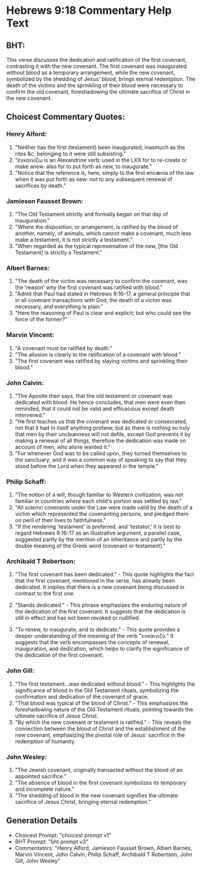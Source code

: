 # Hebrews 9:18 Commentary Help Text

## BHT:
This verse discusses the dedication and ratification of the first covenant, contrasting it with the new covenant. The first covenant was inaugurated without blood as a temporary arrangement, while the new covenant, symbolized by the shedding of Jesus' blood, brings eternal redemption. The death of the victims and the sprinkling of their blood were necessary to confirm the old covenant, foreshadowing the ultimate sacrifice of Christ in the new covenant.

## Choicest Commentary Quotes:
### Henry Alford:
1. "Neither has the first (testament) been inaugurated, inasmuch as the rites &c. belonging to it were still subsisting." 
2. "ἐγκαινίζω is an Alexandrine verb: used in the LXX for to re-create or make anew: also for to put forth as new, to inaugurate."
3. "Notice that the reference is, here, simply to the first encænia of the law when it was put forth as new: not to any subsequent renewal of sacrifices by death."

### Jamieson Fausset Brown:
1. "The Old Testament strictly and formally began on that day of inauguration."
2. "Where the disposition, or arrangement, is ratified by the blood of another, namely, of animals, which cannot make a covenant, much less make a testament, it is not strictly a testament."
3. "When regarded as the typical representative of the new, [the Old Testament] is strictly a Testament."

### Albert Barnes:
1. "The death of the victim was necessary to confirm the covenant, was the 'reason' why the first covenant was ratified with blood."
2. "Admit that Paul had stated in Hebrews 9:16-17, a general principle that in all covenant transactions with God, the death of a victim was necessary, and everything is plain."
3. "Here the reasoning of Paul is clear and explicit; but who could see the force of the former?"

### Marvin Vincent:
1. "A covenant must be ratified by death."
2. "The allusion is clearly to the ratification of a covenant with blood."
3. "The first covenant was ratified by slaying victims and sprinkling their blood."

### John Calvin:
1. "The Apostle then says, that the old testament or covenant was dedicated with blood. He hence concludes, that men were even then reminded, that it could not be valid and efficacious except death intervened."
2. "He first teaches us that the covenant was dedicated or consecrated, not that it had in itself anything profane; but as there is nothing so holy that men by their uncleanness will not defile, except God prevents it by making a renewal of all things, therefore the dedication was made on account of men, who alone wanted it."
3. "For whenever God was to be called upon, they turned themselves to the sanctuary; and it was a common way of speaking to say that they stood before the Lord when they appeared in the temple."

### Philip Schaff:
1. "The notion of a will, though familiar to Western civilization, was not familiar in countries where each child's portion was settled by law."
2. "All solemn covenants under the Law were made valid by the death of a victim which represented the covenanting persons, and pledged them on peril of their lives to faithfulness."
3. "If the rendering 'testament' is preferred, and 'testator,' it is best to regard Hebrews 9:16-17 as an illustrative argument, a parallel case, suggested partly by the mention of an inheritance and partly by the double meaning of the Greek word (covenant or testament)."

### Archibald T Robertson:
1. "The first covenant has been dedicated." - This quote highlights the fact that the first covenant, mentioned in the verse, has already been dedicated. It implies that there is a new covenant being discussed in contrast to the first one.

2. "Stands dedicated." - This phrase emphasizes the enduring nature of the dedication of the first covenant. It suggests that the dedication is still in effect and has not been revoked or nullified.

3. "To renew, to inaugurate, and to dedicate." - This quote provides a deeper understanding of the meaning of the verb "ενκαινιζο." It suggests that the verb encompasses the concepts of renewal, inauguration, and dedication, which helps to clarify the significance of the dedication of the first covenant.

### John Gill:
1. "The first testament...was dedicated without blood." - This highlights the significance of blood in the Old Testament rituals, symbolizing the confirmation and dedication of the covenant of grace.
2. "That blood was typical of the blood of Christ." - This emphasizes the foreshadowing nature of the Old Testament rituals, pointing towards the ultimate sacrifice of Jesus Christ.
3. "By which the new covenant or testament is ratified." - This reveals the connection between the blood of Christ and the establishment of the new covenant, emphasizing the pivotal role of Jesus' sacrifice in the redemption of humanity.

### John Wesley:
1. "The Jewish covenant, originally transacted without the blood of an appointed sacrifice."
2. "The absence of blood in the first covenant symbolizes its temporary and incomplete nature."
3. "The shedding of blood in the new covenant signifies the ultimate sacrifice of Jesus Christ, bringing eternal redemption."


## Generation Details
- Choicest Prompt: "choicest prompt v1"
- BHT Prompt: "bht prompt v3"
- Commentators: "Henry Alford, Jamieson Fausset Brown, Albert Barnes, Marvin Vincent, John Calvin, Philip Schaff, Archibald T Robertson, John Gill, John Wesley"
